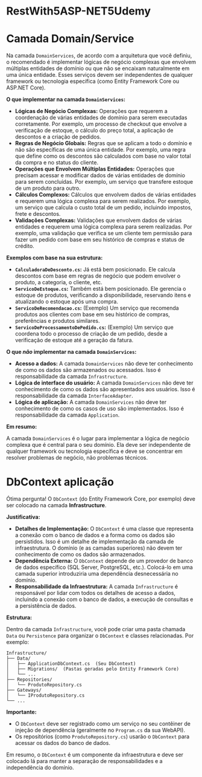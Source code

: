 # RestWith5ASP-NET5Udemy
# Camada Domain/Service
Na camada `DomainServices`, de acordo com a arquitetura que você definiu, o recomendado é implementar lógicas de negócio complexas que envolvem múltiplas entidades de domínio ou que não se encaixam naturalmente em uma única entidade.  Esses serviços devem ser independentes de qualquer framework ou tecnologia específica (como Entity Framework Core ou ASP.NET Core).

**O que implementar na camada `DomainServices`:**

*   **Lógicas de Negócio Complexas:** Operações que requerem a coordenação de várias entidades de domínio para serem executadas corretamente. Por exemplo, um processo de checkout que envolve a verificação de estoque, o cálculo do preço total, a aplicação de descontos e a criação de pedidos.
*   **Regras de Negócio Globais:** Regras que se aplicam a todo o domínio e não são específicas de uma única entidade. Por exemplo, uma regra que define como os descontos são calculados com base no valor total da compra e no status do cliente.
*   **Operações que Envolvem Múltiplas Entidades:** Operações que precisam acessar e modificar dados de várias entidades de domínio para serem concluídas. Por exemplo, um serviço que transfere estoque de um produto para outro.
*   **Cálculos Complexos:** Cálculos que envolvem dados de várias entidades e requerem uma lógica complexa para serem realizados. Por exemplo, um serviço que calcula o custo total de um pedido, incluindo impostos, frete e descontos.
*   **Validações Complexas:** Validações que envolvem dados de várias entidades e requerem uma lógica complexa para serem realizadas. Por exemplo, uma validação que verifica se um cliente tem permissão para fazer um pedido com base em seu histórico de compras e status de crédito.

**Exemplos com base na sua estrutura:**

*   **`CalculadoraDeDesconto.cs`:**  Já está bem posicionado. Ele calcula descontos com base em regras de negócio que podem envolver o produto, a categoria, o cliente, etc.
*   **`ServicoDeEstoque.cs`:** Também está bem posicionado. Ele gerencia o estoque de produtos, verificando a disponibilidade, reservando itens e atualizando o estoque após uma compra.
*   **`ServicoDeRecomendacao.cs`:** (Exemplo) Um serviço que recomenda produtos aos clientes com base em seu histórico de compras, preferências e produtos similares.
*   **`ServicoDeProcessamentoDePedido.cs`:** (Exemplo) Um serviço que coordena todo o processo de criação de um pedido, desde a verificação de estoque até a geração da fatura.

**O que *não* implementar na camada `DomainServices`:**

*   **Acesso a dados:** A camada `DomainServices` não deve ter conhecimento de como os dados são armazenados ou acessados. Isso é responsabilidade da camada `Infrastructure`.
*   **Lógica de interface do usuário:** A camada `DomainServices` não deve ter conhecimento de como os dados são apresentados aos usuários. Isso é responsabilidade da camada `InterfaceAdapter`.
*   **Lógica de aplicação:** A camada `DomainServices` não deve ter conhecimento de como os casos de uso são implementados. Isso é responsabilidade da camada `Application`.

**Em resumo:**

A camada `DomainServices` é o lugar para implementar a lógica de negócio complexa que é central para o seu domínio. Ela deve ser independente de qualquer framework ou tecnologia específica e deve se concentrar em resolver problemas de negócio, não problemas técnicos.

# DbContext aplicação
Ótima pergunta! O `DbContext` (do Entity Framework Core, por exemplo) deve ser colocado na camada **Infrastructure**.

**Justificativa:**

*   **Detalhes de Implementação:** O `DbContext` é uma classe que representa a conexão com o banco de dados e a forma como os dados são persistidos. Isso é um detalhe de implementação da camada de infraestrutura. O domínio (e as camadas superiores) não devem ter conhecimento de como os dados são armazenados.
*   **Dependência Externa:** O `DbContext` depende de um provedor de banco de dados específico (SQL Server, PostgreSQL, etc.). Colocá-lo em uma camada superior introduziria uma dependência desnecessária no domínio.
*   **Responsabilidade da Infraestrutura:** A camada `Infrastructure` é responsável por lidar com todos os detalhes de acesso a dados, incluindo a conexão com o banco de dados, a execução de consultas e a persistência de dados.

**Estrutura:**

Dentro da camada `Infrastructure`, você pode criar uma pasta chamada `Data` ou `Persistence` para organizar o `DbContext` e classes relacionadas. Por exemplo:

```
Infrastructure/
├── Data/
│   ├── ApplicationDbContext.cs  (Seu DbContext)
│   ├── Migrations/  (Pastas geradas pelo Entity Framework Core)
│   └── ...
├── Repositories/
│   └── ProdutoRepository.cs
├── Gateways/
│   └── IProdutoRepository.cs
└── ...
```

**Importante:**

*   O `DbContext` deve ser registrado como um serviço no seu contêiner de injeção de dependência (geralmente no `Program.cs` da sua WebAPI).
*   Os repositórios (como `ProdutoRepository.cs`) usarão o `DbContext` para acessar os dados do banco de dados.

Em resumo, o `DbContext` é um componente da infraestrutura e deve ser colocado lá para manter a separação de responsabilidades e a independência do domínio.
